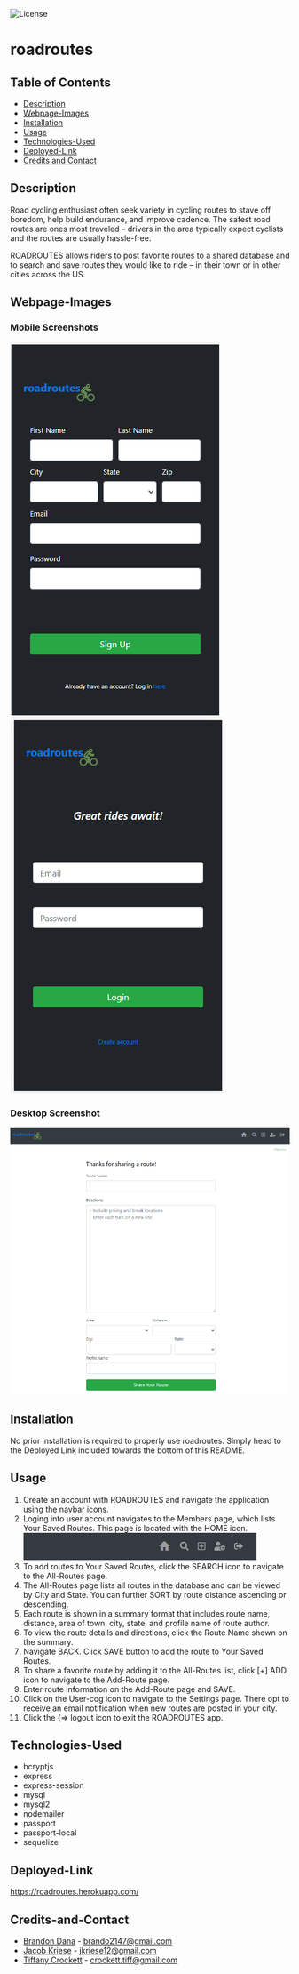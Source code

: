 ![License](https://img.shields.io/badge/License-Apache%202.0-blue.svg)

# roadroutes  

## Table of Contents
* [Description](#description)
* [Webpage-Images](#webpage-images)
* [Installation](#installation)
* [Usage](#usage)
* [Technologies-Used](#technologies-used)
* [Deployed-Link](#deployed-link)
* [Credits and Contact](#credits-and-Contact) 


## Description 

Road cycling enthusiast often seek variety in cycling routes to stave off boredom, help build endurance, and improve cadence.  The safest road routes are ones most traveled – drivers in the area typically expect cyclists and the routes are usually hassle-free. 

ROADROUTES allows riders to post favorite routes to a shared database and to search and save routes they would like to ride – in their town or in other cities across the US. 


## Webpage-Images

### Mobile Screenshots
![Screenshot of mobile webpage](https://github.com/tiffcrockett/roadroutes/blob/dev/public/images/rdrte-signup.png)
![Screenshot of mobile webpage](https://github.com/tiffcrockett/roadroutes/blob/tiff10/public/images/rdrte-loginpg.png)

### Desktop Screenshot
![Screenshot of desktop webpage](https://github.com/tiffcrockett/roadroutes/blob/dev/public/images/rdrte-addrtepg.png)

## Installation

No prior installation is required to properly use roadroutes. Simply head to the Deployed Link included towards the bottom of this README.

## Usage

1. Create an account with ROADROUTES and navigate the application using the navbar icons. 
2. Loging into user account navigates to the Members page, which lists Your Saved Routes. This page is located with the HOME icon. ![Navbar icons](https://github.com/tiffcrockett/roadroutes/blob/dev/public/images/rdrte-navicons.png)
3. To add routes to Your Saved Routes, click the SEARCH icon to navigate to the All-Routes page.
4. The All-Routes page lists all routes in the database and can be viewed by City and State. You can further SORT by route distance ascending or descending.  
5. Each route is shown in a summary format that includes route name, distance, area of town, city, state, and profile name of route author.
6. To view the route details and directions, click the Route Name shown on the summary. 
7. Navigate BACK. Click SAVE button to add the route to Your Saved Routes.
8. To share a favorite route by adding it to the All-Routes list, click [+] ADD icon to navigate to the Add-Route page.
9. Enter route information on the Add-Route page and SAVE. 
10. Click on the User-cog icon to navigate to the Settings page. There opt to receive an email notification when new routes are posted in your city.
11. Click the {=> logout icon to exit the ROADROUTES app.

## Technologies-Used

* bcryptjs
* express
* express-session
* mysql
* mysql2
* nodemailer
* passport
* passport-local
* sequelize

## Deployed-Link

https://roadroutes.herokuapp.com/

## Credits-and-Contact

* [Brandon Dana](https://github.com/Brando2147/) - brando2147@gmail.com
* [Jacob Kriese](https://github.com/jkriese12/) - jkriese12@gmail.com
* [Tiffany Crockett](https://github.com/tiffcrockett) - crockett.tiff@gmail.com
